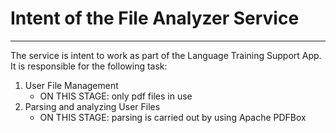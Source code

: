 # Intent of the File Analyzer Service

---

The service is intent to work as part of the Language Training Support App. It is responsible for the following task:

1. User File Management
   - ON THIS STAGE: only pdf files in use
2. Parsing and analyzing User Files
   - ON THIS STAGE: parsing is carried out by using Apache PDFBox